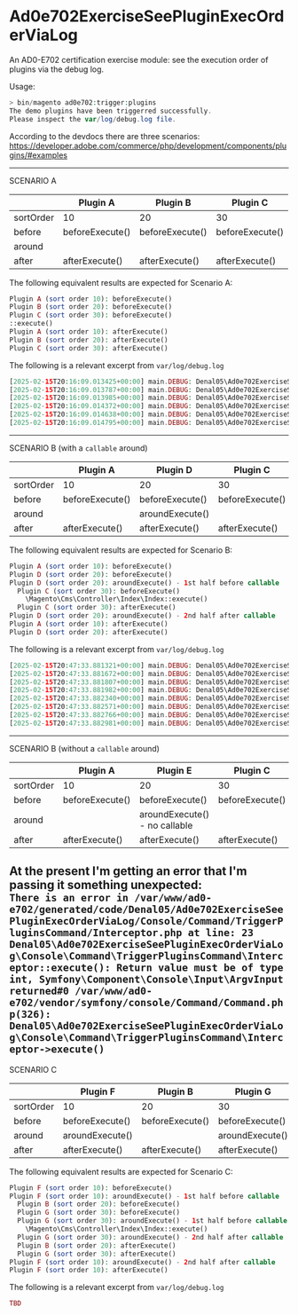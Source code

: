 # Ad0e702ExerciseSeePluginExecOrderViaLog
An AD0-E702 certification exercise module: see the execution order of plugins via the debug log.

Usage:
```php
> bin/magento ad0e702:trigger:plugins
The demo plugins have been triggerred successfully. 
Please inspect the var/log/debug.log file.
```

According to the devdocs there are three scenarios:  
https://developer.adobe.com/commerce/php/development/components/plugins/#examples  

----

SCENARIO A

|           | Plugin A        | Plugin B        | Plugin C        |
|-----------|-----------------|-----------------|-----------------|
| sortOrder | 10              | 20              | 30              |
| before    | beforeExecute() | beforeExecute() | beforeExecute() |
| around    |                 |                 |                 |
| after     | afterExecute()  | afterExecute()  | afterExecute()  |

The following equivalent results are expected for Scenario A:
```php
Plugin A (sort order 10): beforeExecute()
Plugin B (sort order 20): beforeExecute()
Plugin C (sort order 30): beforeExecute()
::execute()
Plugin A (sort order 10): afterExecute()
Plugin B (sort order 20): afterExecute()
Plugin C (sort order 30): afterExecute()
```
The following is a relevant excerpt from `var/log/debug.log`
```php
[2025-02-15T20:16:09.013425+00:00] main.DEBUG: Denal05\Ad0e702ExerciseSeePluginExecOrderViaLog\Plugin\PluginASortOrder10::beforeExecute [] []
[2025-02-15T20:16:09.013787+00:00] main.DEBUG: Denal05\Ad0e702ExerciseSeePluginExecOrderViaLog\Plugin\PluginBSortOrder20::beforeExecute [] []
[2025-02-15T20:16:09.013985+00:00] main.DEBUG: Denal05\Ad0e702ExerciseSeePluginExecOrderViaLog\Plugin\PluginCSortOrder30::beforeExecute [] []
[2025-02-15T20:16:09.014372+00:00] main.DEBUG: Denal05\Ad0e702ExerciseSeePluginExecOrderViaLog\Plugin\PluginASortOrder10::afterExecute [] []
[2025-02-15T20:16:09.014638+00:00] main.DEBUG: Denal05\Ad0e702ExerciseSeePluginExecOrderViaLog\Plugin\PluginBSortOrder20::afterExecute [] []
[2025-02-15T20:16:09.014795+00:00] main.DEBUG: Denal05\Ad0e702ExerciseSeePluginExecOrderViaLog\Plugin\PluginCSortOrder30::afterExecute [] []
```

----

SCENARIO B (with a `callable` around)

|           | Plugin A        | Plugin D        | Plugin C        |
|-----------|-----------------|-----------------|-----------------|
| sortOrder | 10              | 20              | 30              |
| before    | beforeExecute() | beforeExecute() | beforeExecute() |
| around    |                 | aroundExecute() |                 |
| after     | afterExecute()  | afterExecute()  | afterExecute()  |

The following equivalent results are expected for Scenario B:
```php
Plugin A (sort order 10): beforeExecute()
Plugin D (sort order 20): beforeExecute()
Plugin D (sort order 20): aroundExecute() - 1st half before callable
  Plugin C (sort order 30): beforeExecute()
    \Magento\Cms\Controller\Index\Index::execute()
  Plugin C (sort order 30): afterExecute()
Plugin D (sort order 20): aroundExecute() - 2nd half after callable
Plugin A (sort order 10): afterExecute()
Plugin D (sort order 20): afterExecute()
```
The following is a relevant excerpt from `var/log/debug.log`
```php
[2025-02-15T20:47:33.881321+00:00] main.DEBUG: Denal05\Ad0e702ExerciseSeePluginExecOrderViaLog\Plugin\PluginASortOrder10::beforeExecute [] []
[2025-02-15T20:47:33.881672+00:00] main.DEBUG: Denal05\Ad0e702ExerciseSeePluginExecOrderViaLog\Plugin\PluginDSortOrder20AroundWithCallable::beforeExecute [] []
[2025-02-15T20:47:33.881807+00:00] main.DEBUG: Denal05\Ad0e702ExerciseSeePluginExecOrderViaLog\Plugin\PluginDSortOrder20AroundWithCallable::aroundExecute first half [] []
[2025-02-15T20:47:33.881982+00:00] main.DEBUG: Denal05\Ad0e702ExerciseSeePluginExecOrderViaLog\Plugin\PluginCSortOrder30::beforeExecute [] []
[2025-02-15T20:47:33.882340+00:00] main.DEBUG: Denal05\Ad0e702ExerciseSeePluginExecOrderViaLog\Plugin\PluginCSortOrder30::afterExecute [] []
[2025-02-15T20:47:33.882571+00:00] main.DEBUG: Denal05\Ad0e702ExerciseSeePluginExecOrderViaLog\Plugin\PluginDSortOrder20AroundWithCallable::aroundExecute second half [] []
[2025-02-15T20:47:33.882766+00:00] main.DEBUG: Denal05\Ad0e702ExerciseSeePluginExecOrderViaLog\Plugin\PluginASortOrder10::afterExecute [] []
[2025-02-15T20:47:33.882981+00:00] main.DEBUG: Denal05\Ad0e702ExerciseSeePluginExecOrderViaLog\Plugin\PluginDSortOrder20AroundWithCallable::afterExecute [] []
```

----

SCENARIO B (without a `callable` around)  

|           | Plugin A        | Plugin E                      | Plugin C        |
|-----------|-----------------|-------------------------------|-----------------|
| sortOrder | 10              | 20                            | 30              |
| before    | beforeExecute() | beforeExecute()               | beforeExecute() |
| around    |                 | aroundExecute() - no callable |                 |
| after     | afterExecute()  | afterExecute()                | afterExecute()  |

At the present I'm getting an error that I'm passing it something unexpected:  
`There is an error in /var/www/ad0-e702/generated/code/Denal05/Ad0e702ExerciseSeePluginExecOrderViaLog/Console/Command/TriggerPluginsCommand/Interceptor.php at line: 23
Denal05\Ad0e702ExerciseSeePluginExecOrderViaLog\Console\Command\TriggerPluginsCommand\Interceptor::execute(): Return value must be of type int, Symfony\Component\Console\Input\ArgvInput returned#0 /var/www/ad0-e702/vendor/symfony/console/Command/Command.php(326): Denal05\Ad0e702ExerciseSeePluginExecOrderViaLog\Console\Command\TriggerPluginsCommand\Interceptor->execute()`
----

SCENARIO C

|           | Plugin F        | Plugin B        | Plugin G        |
|-----------|-----------------|-----------------|-----------------|
| sortOrder | 10              | 20              | 30              |
| before    | beforeExecute() | beforeExecute() | beforeExecute() |
| around    | aroundExecute() |                 | aroundExecute() |
| after     | afterExecute()  | afterExecute()  | afterExecute()  |

The following equivalent results are expected for Scenario C:
```php
Plugin F (sort order 10): beforeExecute()
Plugin F (sort order 10): aroundExecute() - 1st half before callable
  Plugin B (sort order 20): beforeExecute()
  Plugin G (sort order 30): beforeExecute()
  Plugin G (sort order 30): aroundExecute() - 1st half before callable
    \Magento\Cms\Controller\Index\Index::execute()
  Plugin G (sort order 30): aroundExecute() - 2nd half after callable
  Plugin B (sort order 20): afterExecute()
  Plugin G (sort order 30): afterExecute()
Plugin F (sort order 10): aroundExecute() - 2nd half after callable
Plugin F (sort order 10): afterExecute()
```
The following is a relevant excerpt from `var/log/debug.log`
```php
TBD
```
